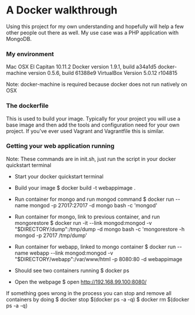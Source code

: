 # A Docker walkthrough

Using this project for my own understanding and hopefully will help a few other people out there as well.
My use case was a PHP application with MongoDB.

### My environment
Mac OSX El Capitan 10.11.2
Docker version 1.9.1, build a34a1d5
docker-machine version 0.5.6, build 61388e9
VirtualBox Version 5.0.12 r104815

Note: docker-machine is required because docker does not run natively on OSX

### The dockerfile
This is used to build your image. Typically for your project you will use a base image
and then add the tools and configuration need for your own project. If you've ever used Vagrant and
Vagrantfile this is similar.

### Getting your web application running  
Note: These commands are in init.sh, just run the script in your docker quickstart terminal

- Start your docker quickstart terminal

- Build your image
$ docker build -t webappimage .

- Run container for mongo and run mongod command
$ docker run --name mongod -p 27017:27017 -d mongo bash -c 'mongod'

- Run container for mongo, link to previous container, and run mongorestore
$ docker run -it --link mongod:mongod -v "$DIRECTORY/dump":/tmp/dump -d mongo bash -c 'mongorestore -h mongod -p 27017 /tmp/dump'

- Run container for webapp, linked to mongo container
$ docker run --name webapp --link mongod:mongod -v "$DIRECTORY/webapp":/var/www/html -p 8080:80 -d webappimage

- Should see two containers running
$ docker ps

- Open the webpage
$ open http://192.168.99.100:8080/


If something goes wrong in the process you can stop and remove all containers by doing
$ docker stop $(docker ps -a -q)
$ docker rm $(docker ps -a -q)
